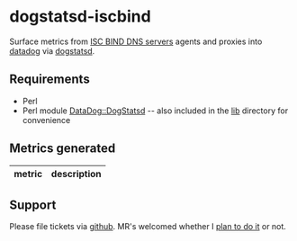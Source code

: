 # dogstatsd-iscbind

Surface metrics from [ISC BIND DNS servers](https://www.isc.org/downloads/bind/)
agents and proxies into [datadog](https://www.datadoghq.com/) via
[dogstatsd](http://docs.datadoghq.com/guides/dogstatsd/).

## Requirements

* Perl
* Perl module [DataDog::DogStatsd](https://github.com/binary-com/dogstatsd-perl) 
  -- also included in the [lib](lib) directory for convenience

## Metrics generated

| metric				| description 						|
| ----					| ----							|


## Support

Please file tickets via [github](https://github.com/fini-net/dogstatsd-iscbind/issues).
MR's welcomed whether I [plan to do it](TODO.md) or not.
